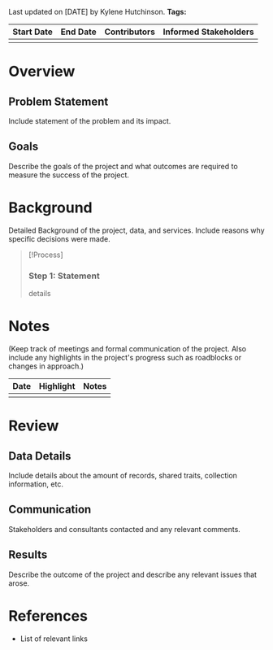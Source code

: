 Last updated on [DATE] by Kylene Hutchinson.
**Tags:**

| Start Date | End Date | Contributors | Informed Stakeholders |
| ---------- | -------- | ------------ | --------------------- |
|            |          |              |                       |
# Overview
## Problem Statement
Include statement of the problem and its impact.
## Goals
Describe the goals of the project and what outcomes are required to measure the success of the project.
# Background
Detailed Background of the project, data, and services. Include reasons why specific decisions were made.


>[!Process]
>### Step 1: Statement
>details

# Notes
(Keep track of meetings and formal communication of the project. Also include any highlights in the project's progress such as roadblocks or changes in approach.)

| Date | Highlight | Notes |
| ---- | --------- | ----- |
|      |           |       |

# Review

## Data Details
Include details about the amount of records, shared traits, collection information, etc.
## Communication
Stakeholders and consultants contacted and any relevant comments.
## Results
Describe the outcome of the project and describe any relevant issues that arose.

# References

- List of relevant links